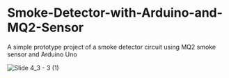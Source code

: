 # Smoke-Detector-with-Arduino-and-MQ2-Sensor
A simple prototype project of a smoke detector circuit using MQ2 smoke sensor and Arduino Uno

![Slide 4_3 - 3 (1)](https://github.com/Smartech-git/Smoke-Detector-with-Arduino-and-MQ2-Sensor/assets/69016682/3b85c1ab-9cd6-4e0f-acfc-611624e039cd)


